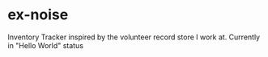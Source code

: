 ex-noise
========

Inventory Tracker inspired by the volunteer record store I work at. Currently in &quot;Hello World&quot; status